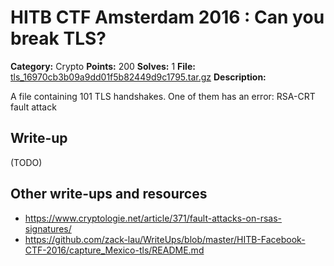 # HITB CTF Amsterdam 2016 : Can you break TLS?

**Category:** Crypto
**Points:** 200
**Solves:** 1
**File:** [tls_16970cb3b09a9dd01f5b82449d9c1795.tar.gz](https://github.com/zack-lau/WriteUps/blob/master/HITB-Facebook-CTF-2016/capture_Mexico-tls/tls_16970cb3b09a9dd01f5b82449d9c1795.tar.gz)
**Description:**

A file containing 101 TLS handshakes. One of them has an error: RSA-CRT fault attack

## Write-up

(TODO)

## Other write-ups and resources

* https://www.cryptologie.net/article/371/fault-attacks-on-rsas-signatures/
* https://github.com/zack-lau/WriteUps/blob/master/HITB-Facebook-CTF-2016/capture_Mexico-tls/README.md